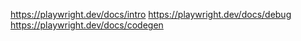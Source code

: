 https://playwright.dev/docs/intro
https://playwright.dev/docs/debug
https://playwright.dev/docs/codegen
